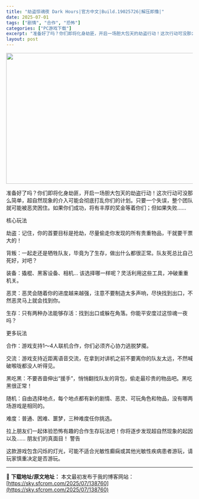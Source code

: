 ```yaml
---
title: "劫盗惊魂夜 Dark Hours|官方中文|Build.19025726|解压即撸|"
date: 2025-07-01
tags: ["剧情", "合作", "恐怖"]
categories: ["PC游戏下载"]
excerpt: "准备好了吗？你们即将化身劫匪，开启一场胆大包天的劫盗行动！这次行动可没那么简单，超自然现象的介入可能会彻底打乱你们的计划。只要一个失误，整个团队就可能被恶灵困住。如果你们成功，将有丰厚的奖金等着你们；但如果失败…… 核心玩法 劫盗：记住，你的首要目标是抢劫，尽量偷走你发现的所有贵重物品，干就要干票大&hellip;"
layout: post
---
```


<img class="aligncenter size-full wp-image-138761" src="https://sky.sfcrom.com/wp-content/uploads/2025/07/2025070101215918.webp" alt="" width="616" height="353" />

准备好了吗？你们即将化身劫匪，开启一场胆大包天的劫盗行动！这次行动可没那么简单，超自然现象的介入可能会彻底打乱你们的计划。只要一个失误，整个团队就可能被恶灵困住。如果你们成功，将有丰厚的奖金等着你们；但如果失败……

核心玩法

劫盗：记住，你的首要目标是抢劫，尽量偷走你发现的所有贵重物品，干就要干票大的！

背叛：一起走还是牺牲队友，毕竟为了生存，做出什么都很正常。队友死总比自己死好，对吧？

装备：撬棍、黑客设备、相机… 该选择哪一样呢？灵活利用这些工具，冲破重重机关。

恶灵：恶灵会随着你的进度越来越强，注意不要制造太多声响，尽快找到出口，不然恶灵马上就会找到你。

生存：只有两种办法能够存活：找到出口或躲在角落。你能平安度过这惊魂一夜吗？

更多玩法

合作：游戏支持1～4人联机合作，你们必须齐心协力逃脱梦魇。

交流：游戏支持近距离语音交流，在拿到对讲机之前不要离你的队友太远，不然喊破喉咙都没人听得见。

黑吃黑：不要吝啬伸出“援手”，悄悄翻找队友的背包，偷走最珍贵的物品吧。黑吃黑很正常！

随机：自由选择地点，每个地点都有新的剧情、恶灵、可玩角色和物品，没有哪两场游戏是相同的。

难度：普通、困难、噩梦，三种难度任你挑选。

拉上朋友们一起体验恐怖有趣的合作生存玩法吧！你将逐步发现超自然现象的起因以及…… 朋友们的真面目！
警告

这款游戏包含闪烁的灯光，可能不适合光敏性癫痫或其他光敏性疾病患者游玩，请玩家慎重决定是否游玩。

---
📖 **下载地址/原文地址：** 本文最初发布于我的博客网站：[https://sky.sfcrom.com/2025/07/138760](https://sky.sfcrom.com/2025/07/138760)
